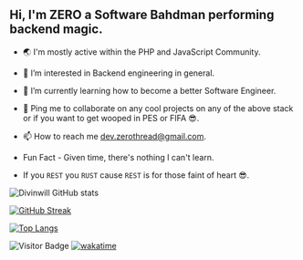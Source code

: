 ## Hi, I'm ZERO a Software Bahdman performing backend magic.




<!-- - 💻 I use: `JavaScript`, `TypeScript`,`PHP`, `Laravel`, `Lumen`, `Node JS`, `Express`, `NestJS`, `Git`, `MySQL`, `MongoDB`, `Redis`, `Apache`, `Nginx`, `PostgresSQL`, `Heroku`, `Digital Ocean`, `GitHub Actions`. -->

- 🌏 I'm mostly active within the PHP and JavaScript Community.

- 👀 I’m interested in Backend engineering in general.

- 🚀 I’m currently learning how to become a better Software Engineer.

- 🤝 Ping me to collaborate on any cool projects on any of the above stack or if you want to get wooped in PES or FIFA 😎.

- 📫 How to reach me dev.zerothread@gmail.com.

- Fun Fact - Given time, there's nothing I can't learn.

- If you `REST` you `RUST` cause `REST` is for those faint of heart 😎.

![Divinwill GitHub stats](https://github-readme-stats.vercel.app/api?username=zerothebahdman&show_icons=true&theme=algolia&count_private=true&line_height=30&hide=prs,issues,contributed,&include_all_commits=true)

 <!-- <a>
  <img align="center" src="https://github-readme-stats.vercel.app/api?username=zerothebahdman&show_icons=true&theme=algolia&count_private=true&line_height=30&hide=prs,issues,contributed&include_all_commits=true">
 </a>  -->

[![GitHub Streak](https://github-readme-streak-stats.herokuapp.com/?user=zerothebahdman&theme=algolia)](https://git.io/streak-stats)

  <!-- [![Top Langs](https://github-readme-stats.vercel.app/api/top-langs/?username=zerothebahdman&theme=algolia&hide=html,css,pug,vue,handlebars,ejs&layout=compact)](https://github.com/codewithdiv/github-readme-stats) -->

  [![Top Langs](https://github-readme-stats.vercel.app/api/top-langs/?username=zerothebahdman&hide=html,css,pug,vue,handlebars,ejs&theme=algolia&langs_count=10&layout=compact)](https://github.com/codewithdiv/github-readme-stats)

![Visitor Badge](https://visitor-badge.laobi.icu/badge?page_id=codewithdiv)
[![wakatime](https://wakatime.com/badge/user/e045c475-1441-4df4-87fa-b18630ebfa69.svg)](https://wakatime.com/@e045c475-1441-4df4-87fa-b18630ebfa69)
</p>


<!---
ZeroThread/ZeroThread is a ✨ special ✨ repository because its `README.md` (this file) appears on your GitHub profile.
You can click the Preview link to take a look at your changes.
--->
